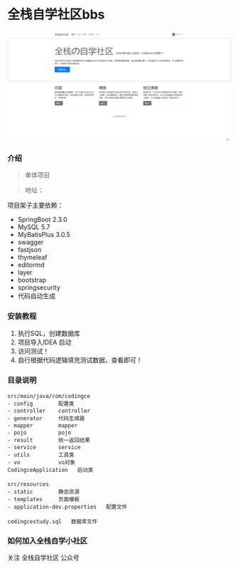 # 全栈自学社区bbs

![](upload/image-20200731093732474.png)

### 介绍

> 单体项目

> 地址：

项目架子主要依赖：
- SpringBoot 2.3.0
- MySQL 5.7
- MyBatisPlus 3.0.5
- swagger
- fastjson
- thymeleaf
- editormd
- layer
- bootstrap
- springsecurity
- 代码自动生成

### 安装教程

1.  执行SQL，创建数据库
2.  项目导入IDEA 启动
3.  访问测试！
4.  自行根据代码逻辑填充测试数据，查看即可！

### 目录说明
```shell script
src/main/java/com/codingce
- config        配置类
- controller    controller
- generator     代码生成器
- mapper        mapper
- pojo          pojo
- result        统一返回结果
- service       service
- utils         工具类
- vo            vo对象
CodingceApplication   启动类

src/resources
- static        静态资源
- templates     页面模板
- application-dev.properties   配置文件

codingcestudy.sql   数据库文件
```

### 如何加入全栈自学小社区
关注  全栈自学社区 公众号
